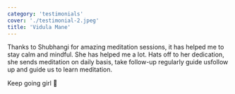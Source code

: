 ```yaml
---
category: 'testimonials'
cover: './testimonial-2.jpeg'
title: 'Vidula Mane'
---
```


Thanks to Shubhangi for amazing meditation sessions, it has helped me to stay calm and mindful. She has helped me a lot.
Hats off to her dedication, she sends meditation on daily basis, take follow-up regularly guide usfollow up and guide us to learn meditation.

Keep going girl 🤗
